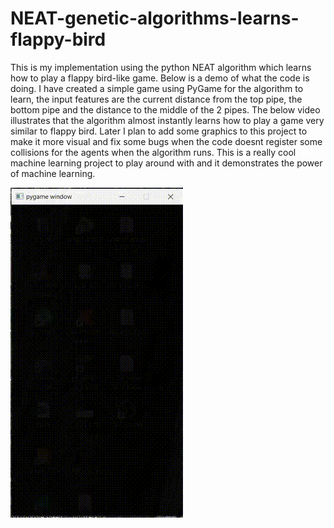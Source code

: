 # NEAT-genetic-algorithms-learns-flappy-bird
This is my implementation using the python NEAT algorithm which learns how to play a flappy bird-like game. Below is a demo of what the code is doing. I have created a simple game using PyGame for the algorithm to learn, the input features are the current distance from the top pipe, the bottom pipe and the distance to the middle of the 2 pipes. The below video illustrates that the algorithm almost instantly learns how to play a game very similar to flappy bird. Later I plan to add some graphics to this project to make it more visual and fix some bugs when the code doesnt register some collisions for the agents when the algorithm runs. This is a really cool machine learning project to play around with and it demonstrates the power of machine learning.

![flappy bird](https://github.com/peterfazekas1999/NEAT-genetic-algorithms-learns-flappy-bird/blob/master/genetic_algo_vid.gif)
